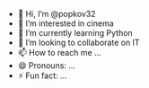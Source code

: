 - 👋 Hi, I’m @popkov32
- 👀 I’m interested in cinema
- 🌱 I’m currently learning Python
- 💞️ I’m looking to collaborate on IT
- 📫 How to reach me ...
- 😄 Pronouns: ...
- ⚡ Fun fact: ...

<!---
popkov32/popkov32 is a ✨ special ✨ repository because its `README.md` (this file) appears on your GitHub profile.
You can click the Preview link to take a look at your changes.
--->
